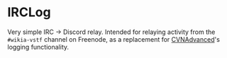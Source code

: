 # IRCLog
Very simple IRC -> Discord relay. Intended for relaying activity from the `#wikia-vstf` channel on Freenode, as a replacement for [CVNAdvanced](https://github.com/KockaAdmiralac/CVNAdvanced)'s logging functionality.

